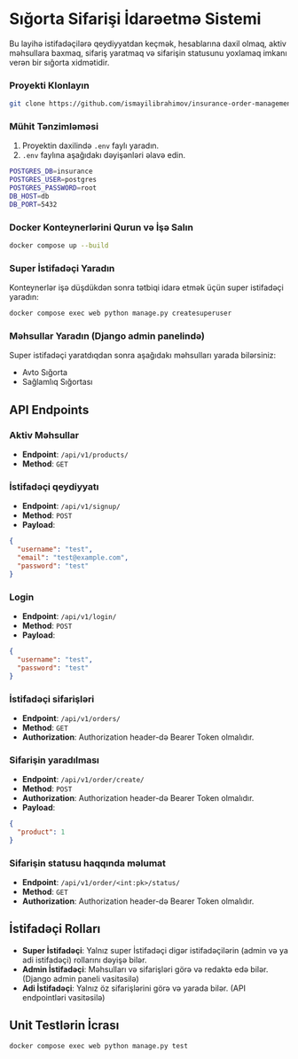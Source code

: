 
# Sığorta Sifarişi İdarəetmə Sistemi

Bu layihə istifadəçilərə qeydiyyatdan keçmək, hesablarına daxil olmaq, aktiv məhsullara baxmaq, sifariş yaratmaq və sifarişin statusunu yoxlamaq imkanı verən bir sığorta xidmətidir.


### Proyekti Klonlayın

```bash
git clone https://github.com/ismayilibrahimov/insurance-order-management-system.git
```

### Mühit Tənzimləməsi

1. Proyektin daxilində `.env` faylı yaradın.
2. `.env` faylına aşağıdakı dəyişənləri əlavə edin.

```bash
POSTGRES_DB=insurance
POSTGRES_USER=postgres
POSTGRES_PASSWORD=root
DB_HOST=db
DB_PORT=5432
```

### Docker Konteynerlərini Qurun və İşə Salın

```bash
docker compose up --build
```

### Super İstifadəçi Yaradın
Konteynerlər işə düşdükdən sonra tətbiqi idarə etmək üçün super istifadəçi yaradın:

```bash
docker compose exec web python manage.py createsuperuser
```

### Məhsullar Yaradın (Django admin panelində)
Super istifadəçi yaratdıqdan sonra aşağıdakı məhsulları yarada bilərsiniz:
- Avto Sığorta
- Sağlamlıq Sığortası

## API Endpoints

### Aktiv Məhsullar
- **Endpoint**: `/api/v1/products/`
- **Method**: `GET`

### İstifadəçi qeydiyyatı
- **Endpoint**: `/api/v1/signup/`
- **Method**: `POST`
- **Payload**:

```json
{
  "username": "test",
  "email": "test@example.com",
  "password": "test"
}
```

### Login
- **Endpoint**: `/api/v1/login/`
- **Method**: `POST`
- **Payload**:
```json
{
  "username": "test",
  "password": "test"
}
```

### İstifadəçi sifarişləri
- **Endpoint**: `/api/v1/orders/`
- **Method**: `GET`
- **Authorization**: Authorization header-də Bearer Token olmalıdır.

### Sifarişin yaradılması
- **Endpoint**: `/api/v1/order/create/`
- **Method**: `POST`
- **Authorization**: Authorization header-də Bearer Token olmalıdır.
- **Payload**:
```json
{
  "product": 1
}
```

### Sifarişin statusu haqqında məlumat
- **Endpoint**: `/api/v1/order/<int:pk>/status/`
- **Method**: `GET`
- **Authorization**: Authorization header-də Bearer Token olmalıdır.


## İstifadəçi Rolları
- **Super İstifadəçi**: Yalnız super İstifadəçi digər istifadəçilərin (admin və ya adi istifadəçi) rollarını dəyişə bilər.
- **Admin İstifadəçi**: Məhsulları və sifarişləri görə və redaktə edə bilər. (Django admin paneli vasitəsilə)
- **Adi İstifadəçi**: Yalnız öz sifarişlərini görə və yarada bilər. (API endpointləri vasitəsilə)

## Unit Testlərin İcrası
```bash
docker compose exec web python manage.py test
```

